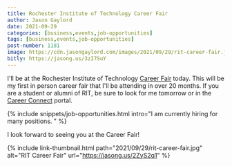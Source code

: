 ```yaml
---
title: Rochester Institute of Technology Career Fair
author: Jason Gaylord
date: 2021-09-29
categories: [business,events,job-opportunities]
tags: [business,events,job-opportunities] 
post-number: 1181
image: https://cdn.jasongaylord.com/images/2021/09/29/rit-career-fair.jpg
bitly: https://jasong.us/3zI7SuY
---
```


I'll be at the Rochester Institute of Technology [Career Fair](https://jasong.us/2ZyS2q1) today. This will be my first in person career fair that I'll be attending in over 20 months. If you are a student or alumni of RIT, be sure to look for me tomorrow or in the [Career Connect](https://jasong.us/3CROcqr) portal. 

{% include snippets/job-opportunities.html intro="I am currently hiring for many positions. " %}

I look forward to seeing you at the Career Fair!

{% include link-thumbnail.html path="2021/09/29/rit-career-fair.jpg" alt="RIT Career Fair" url="https://jasong.us/2ZyS2q1" %}